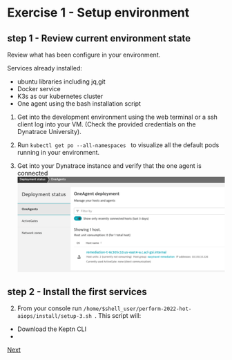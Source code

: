 # Exercise 1 - Setup environment

## step 1 - Review current environment state

Review what has been configure in your environment.

Services already installed:

- ubuntu libraries including jq,git
- Docker service
- K3s as our kubernetes cluster
- One agent using the bash installation script 

1. Get into the development environment
using the web terminal or a ssh client log into your VM. (Check the provided credentials on the Dynatrace University).

2. Run ```kubectl get po --all-namespaces ``` to visualize all the default pods running in your environment. 

3. Get into your Dynatrace instance and verify that the one agent is connected
![deploy](./images/deploy-state.png)

## step 2 - Install the first services

2. From your console run ```/home/$shell_user/perform-2022-hot-aiops/install/setup-3.sh ```.
 This script will:
 - Download the Keptn CLI
 - 

[Next](./exercise-2.md)